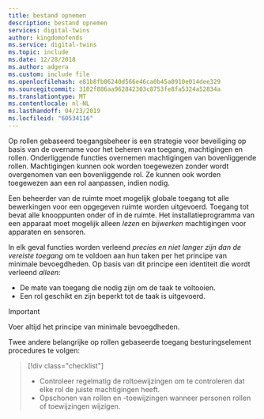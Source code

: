 ```yaml
---
title: bestand opnemen
description: bestand opnemen
services: digital-twins
author: kingdomofends
ms.service: digital-twins
ms.topic: include
ms.date: 12/28/2018
ms.author: adgera
ms.custom: include file
ms.openlocfilehash: e81b8fb06240d566e46ca0b45a0910e014dee329
ms.sourcegitcommit: 3102f886aa962842303c8753fe8fa5324a52834a
ms.translationtype: MT
ms.contentlocale: nl-NL
ms.lasthandoff: 04/23/2019
ms.locfileid: "60534116"
---
```

Op rollen gebaseerd toegangsbeheer is een strategie voor beveiliging op basis van de overname voor het beheren van toegang, machtigingen en rollen. Onderliggende functies overnemen machtigingen van bovenliggende rollen. Machtigingen kunnen ook worden toegewezen zonder wordt overgenomen van een bovenliggende rol. Ze kunnen ook worden toegewezen aan een rol aanpassen, indien nodig.

Een beheerder van de ruimte moet mogelijk globale toegang tot alle bewerkingen voor een opgegeven ruimte worden uitgevoerd. Toegang tot bevat alle knooppunten onder of in de ruimte. Het installatieprogramma van een apparaat moet mogelijk alleen *lezen* en *bijwerken* machtigingen voor apparaten en sensoren.

In elk geval functies worden verleend *precies en niet langer zijn dan de vereiste toegang* om te voldoen aan hun taken per het principe van minimale bevoegdheden. Op basis van dit principe een identiteit die wordt verleend *alleen*:

* De mate van toegang die nodig zijn om de taak te voltooien.
* Een rol geschikt en zijn beperkt tot de taak is uitgevoerd.

>[!IMPORTANT]
> Voer altijd het principe van minimale bevoegdheden.

Twee andere belangrijke op rollen gebaseerde toegang besturingselement procedures te volgen:

> [!div class="checklist"]
> * Controleer regelmatig de roltoewijzingen om te controleren dat elke rol de juiste machtigingen heeft.
> * Opschonen van rollen en -toewijzingen wanneer personen rollen of toewijzingen wijzigen.